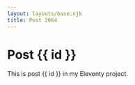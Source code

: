 ```yaml
---
layout: layouts/base.njk
title: Post 2064
---
```


# Post {{ id }}

This is post {{ id }} in my Eleventy project.
